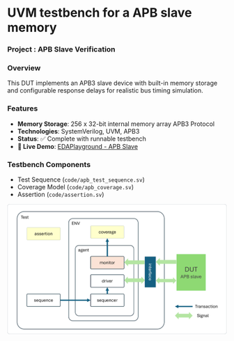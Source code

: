 # UVM testbench for a APB slave memory

### Project : APB Slave Verification
### Overview
This DUT implements an APB3 slave device with built-in memory storage and configurable response delays for realistic bus timing simulation.

### Features

- **Memory Storage**: 256 x 32-bit internal memory array
APB3 Protocol 
- **Technologies**: SystemVerilog, UVM, APB3
- **Status**: ✅ Complete with runnable testbench
- **🔗 Live Demo**: [EDAPlayground - APB Slave](https://www.edaplayground.com/x/7_3E)

### Testbench Components
- Test Sequence (`code/apb_test_sequence.sv`)
- Coverage Model (`code/apb_coverage.sv`)
- Assertion (`code/assertion.sv`)

<img src="testbench_APB.png" alt="A floating image" style="float: right; margin-left: 15px;">
